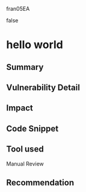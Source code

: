fran05EA

false

# hello world

## Summary

## Vulnerability Detail

## Impact

## Code Snippet

## Tool used

Manual Review

## Recommendation
